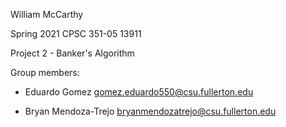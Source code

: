 William McCarthy

Spring 2021 CPSC 351-05 13911

Project 2 - Banker's Algorithm

Group members:

* Eduardo Gomez gomez.eduardo550@csu.fullerton.edu

* Bryan Mendoza-Trejo bryanmendozatrejo@csu.fullerton.edu
